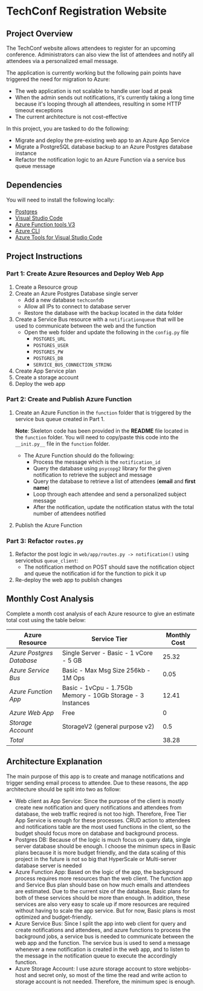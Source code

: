 # TechConf Registration Website

## Project Overview
The TechConf website allows attendees to register for an upcoming conference. Administrators can also view the list of attendees and notify all attendees via a personalized email message.

The application is currently working but the following pain points have triggered the need for migration to Azure:
 - The web application is not scalable to handle user load at peak
 - When the admin sends out notifications, it's currently taking a long time because it's looping through all attendees, resulting in some HTTP timeout exceptions
 - The current architecture is not cost-effective 

In this project, you are tasked to do the following:
- Migrate and deploy the pre-existing web app to an Azure App Service
- Migrate a PostgreSQL database backup to an Azure Postgres database instance
- Refactor the notification logic to an Azure Function via a service bus queue message

## Dependencies

You will need to install the following locally:
- [Postgres](https://www.postgresql.org/download/)
- [Visual Studio Code](https://code.visualstudio.com/download)
- [Azure Function tools V3](https://docs.microsoft.com/en-us/azure/azure-functions/functions-run-local?tabs=windows%2Ccsharp%2Cbash#install-the-azure-functions-core-tools)
- [Azure CLI](https://docs.microsoft.com/en-us/cli/azure/install-azure-cli?view=azure-cli-latest)
- [Azure Tools for Visual Studio Code](https://marketplace.visualstudio.com/items?itemName=ms-vscode.vscode-node-azure-pack)

## Project Instructions

### Part 1: Create Azure Resources and Deploy Web App
1. Create a Resource group
2. Create an Azure Postgres Database single server
   - Add a new database `techconfdb`
   - Allow all IPs to connect to database server
   - Restore the database with the backup located in the data folder
3. Create a Service Bus resource with a `notificationqueue` that will be used to communicate between the web and the function
   - Open the web folder and update the following in the `config.py` file
      - `POSTGRES_URL`
      - `POSTGRES_USER`
      - `POSTGRES_PW`
      - `POSTGRES_DB`
      - `SERVICE_BUS_CONNECTION_STRING`
4. Create App Service plan
5. Create a storage account
6. Deploy the web app

### Part 2: Create and Publish Azure Function
1. Create an Azure Function in the `function` folder that is triggered by the service bus queue created in Part 1.

      **Note**: Skeleton code has been provided in the **README** file located in the `function` folder. You will need to copy/paste this code into the `__init.py__` file in the `function` folder.
      - The Azure Function should do the following:
         - Process the message which is the `notification_id`
         - Query the database using `psycopg2` library for the given notification to retrieve the subject and message
         - Query the database to retrieve a list of attendees (**email** and **first name**)
         - Loop through each attendee and send a personalized subject message
         - After the notification, update the notification status with the total number of attendees notified
2. Publish the Azure Function

### Part 3: Refactor `routes.py`
1. Refactor the post logic in `web/app/routes.py -> notification()` using servicebus `queue_client`:
   - The notification method on POST should save the notification object and queue the notification id for the function to pick it up
2. Re-deploy the web app to publish changes

## Monthly Cost Analysis
Complete a month cost analysis of each Azure resource to give an estimate total cost using the table below:

| Azure Resource           | Service Tier                                                 | Monthly Cost |
| ------------             | ------------                                                 | ------------ |
| *Azure Postgres Database*| Single Server - Basic - 1 vCore - 5 GB                       | 25.32        |
| *Azure Service Bus*      | Basic - Max Msg Size 256kb - 1M Ops                          | 0.05         |
| *Azure Function App*     | Basic - 1vCpu - 1.75Gb Memory - 10Gb Storage - 3 Instances   | 12.41        |
| *Azure Web App*          | Free                                                         | 0            |
| *Storage Account*        | StorageV2 (general purpose v2)                               | 0.5          |
| *Total*                  |                                                              | 38.28        |

## Architecture Explanation
The main purpose of this app is to create and manage notifications and trigger sending email process to attendee. Due to these reasons, the app architecture should be split into two as follow:
- Web client as App Service: Since the purpose of the client is mostly create new notification and query notifications and attendees from database, the web traffic reqired is not too high. Therefore, Free Tier App Service is enough for these processes. CRUD action to attendees and notifications table are the most used functions in the client, so the budget should focus more on database and background process.
- Postgres DB: Because of the logic is much focus on query data, single server database should be enough. I choose the minimun specs in Basic plans because it is more budget friendly, and the data scaling of this project in the future is not so big that HyperScale or Multi-server database server is needed
- Azure Function App: Based on the logic of the app, the background process requires more resources than the web client. The function app and Service Bus plan should base on how much emails and attendees are estimated. Due to the current size of the database, Basic plans for both of these services should be more than enough. In addition, these services are also very easy to scale up if more resources are required without having to scale the app service. But for now, Basic plans is most optimized and budget-friendly.
- Azure Service Bus: Since I split the app into web client for query and create notifications and attendees, and azure functions to process the background jobs, a service bus is needed to communicate between the web app and the function. The service bus is used to send a message whenever a new notification is created in the web app, and to listen to the message in the notification queue to execute the accordingly function.
- Azure Storage Account: I use azure storage account to store webjobs-host and secret only, so most of the time the read and write action to storage account is not needed. Therefore, the minimum spec is enough.